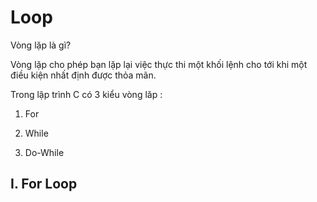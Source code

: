 # Loop

Vòng lặp là gì?

Vòng lặp cho phép bạn lặp lại việc thực thi một khối lệnh cho tới khi một điều kiện nhất định được thỏa mãn.

Trong lập trình C có 3 kiểu vòng lăp :

1. For

2. While

3. Do-While

## I. For Loop


